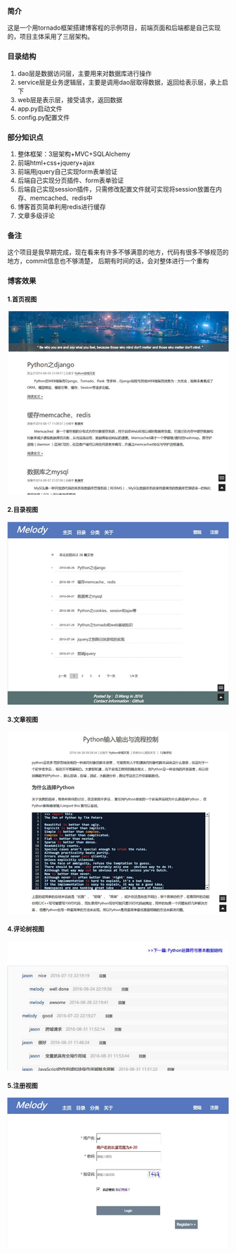 ### 简介
这是一个用tornado框架搭建博客程的示例项目，前端页面和后端都是自己实现的，项目主体采用了三层架构。

### 目录结构
1. dao层是数据访问层，主要用来对数据库进行操作
2. service层是业务逻辑层，主要是调用dao层取得数据，返回给表示层，承上启下
3. web层是表示层，接受请求，返回数据
4. app.py启动文件
5. config.py配置文件

### 部分知识点
1. 整体框架：3层架构+MVC+SQLAlchemy
2. 前端html+css+jquery+ajax
3. 前端用jquery自己实现form表单验证
4. 后端自己实现分页插件、form表单验证
5. 后端自己实现session插件，只需修改配置文件就可实现将session放置在内存、memcached、redis中
6. 博客首页简单利用redis进行缓存
7. 文章多级评论

### 备注
这个项目是我早期完成，现在看来有许多不够满意的地方，代码有很多不够规范的地方，commit信息也不够清楚，
后期有时间的话，会对整体进行一个重构

### 博客效果

#### 1.首页视图
![index](https://github.com/Wxtrkbc/Tornado-boke/raw/master/web/static/screenshots/3.jpg)
#### 2.目录视图
![table of contents](https://github.com/Wxtrkbc/Tornado-boke/raw/master/web/static/screenshots/2.jpg)
#### 3.文章视图
![article](https://github.com/Wxtrkbc/Tornado-boke/raw/master/web/static/screenshots/4.jpg)
#### 4.评论树视图
![comment-tree](https://github.com/Wxtrkbc/Tornado-boke/raw/master/web/static/screenshots/5.jpg)
#### 5.注册视图
![register](https://github.com/Wxtrkbc/Tornado-boke/raw/master/web/static/screenshots/6.jpg)

